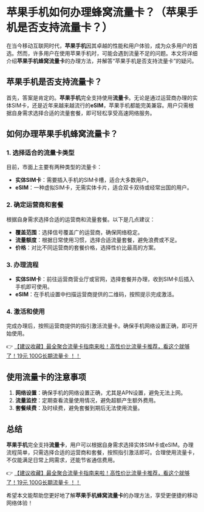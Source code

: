 # 苹果手机如何办理蜂窝流量卡？（苹果手机是否支持流量卡？）

在当今移动互联网时代，**苹果手机**因其卓越的性能和用户体验，成为众多用户的首选。然而，许多用户在使用苹果手机时，可能会遇到流量不足的问题。本文将详细介绍**苹果手机蜂窝流量卡**的办理方法，并解答“苹果手机是否支持流量卡”的疑问。

## 苹果手机是否支持流量卡？

首先，答案是肯定的。**苹果手机**完全支持使用**流量卡**。无论是通过运营商办理的实体SIM卡，还是近年来越来越流行的**eSIM**，苹果手机都能完美兼容。用户只需根据自身需求选择合适的流量套餐，即可轻松享受高速网络服务。

## 如何办理苹果手机蜂窝流量卡？

### 1. 选择适合的流量卡类型
目前，市面上主要有两种类型的流量卡：  
- **实体SIM卡**：需要插入手机的SIM卡槽，适合大多数用户。  
- **eSIM**：一种虚拟SIM卡，无需实体卡片，适合双卡双待或经常出国的用户。  

### 2. 确定运营商和套餐
根据自身需求选择合适的运营商和流量套餐。以下是几点建议：  
- **覆盖范围**：选择信号覆盖广的运营商，确保网络稳定。  
- **流量额度**：根据日常使用习惯，选择合适流量套餐，避免浪费或不足。  
- **价格**：对比不同运营商的套餐价格，选择性价比最高的方案。  

### 3. 办理流程
- **实体SIM卡**：前往运营商营业厅或官网，选择套餐并办理，收到SIM卡后插入手机即可使用。  
- **eSIM**：在手机设置中扫描运营商提供的二维码，按照提示完成激活。  

### 4. 激活和使用
完成办理后，按照运营商提供的指引激活流量卡。确保手机网络设置正确，即可开始使用。

👉 [【建议收藏】最全聚合流量卡指南来啦！高性价比流量卡推荐，看这个就够了！19元 100G长期流量卡 ！！](https://bit.ly/Liuliangka)

## 使用流量卡的注意事项
1. **网络设置**：确保手机的网络设置正确，尤其是APN设置，避免无法上网。  
2. **流量监控**：定期查看流量使用情况，避免超额产生额外费用。  
3. **套餐续费**：及时续费，避免套餐到期后无法使用流量。  

## 总结
**苹果手机**完全支持**流量卡**，用户可以根据自身需求选择实体SIM卡或eSIM。办理流程简单，只需选择合适的运营商和套餐，按照指引激活即可。合理使用流量卡，不仅能满足日常上网需求，还能节省通信费用。  

👉 [【建议收藏】最全聚合流量卡指南来啦！高性价比流量卡推荐，看这个就够了！19元 100G长期流量卡 ！！](https://bit.ly/Liuliangka)

希望本文能帮助您更好地了解**苹果手机蜂窝流量卡**的办理方法，享受更便捷的移动网络体验！